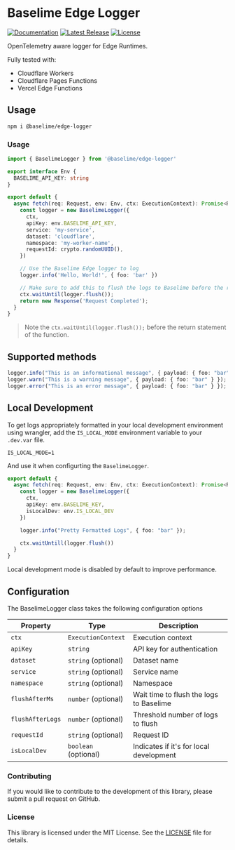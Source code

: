 # Baselime Edge Logger
[![Documentation][docs_badge]][docs]
[![Latest Release][release_badge]][release]
[![License][license_badge]][license]

OpenTelemetry aware logger for Edge Runtimes. 

Fully tested with:
- Cloudflare Workers
- Cloudflare Pages Functions
- Vercel Edge Functions

## Usage

```bash
npm i @baselime/edge-logger
```

### Usage

```typescript
import { BaselimeLogger } from '@baselime/edge-logger'

export interface Env {
  BASELIME_API_KEY: string
}

export default {
  async fetch(req: Request, env: Env, ctx: ExecutionContext): Promise<Response> {
    const logger = new BaselimeLogger({
      ctx,
      apiKey: env.BASELIME_API_KEY,
      service: 'my-service',
      dataset: 'cloudflare',
      namespace: 'my-worker-name',
      requestId: crypto.randomUUID(),
    })

    // Use the Baselime Edge logger to log
    logger.info('Hello, World!', { foo: 'bar' })

    // Make sure to add this to flush the logs to Baselime before the return statement
    ctx.waitUntil(logger.flush());
    return new Response('Request Completed');
  }
}
```

> Note the `ctx.waitUntil(logger.flush());` before the return statement of the function. 


## Supported methods

```typescript
logger.info("This is an informational message", { payload: { foo: "bar" } });
logger.warn("This is a warning message", { payload: { foo: "bar" } });
logger.error("This is an error message", { payload: { foo: "bar" } });
```


## Local Development

To get logs appropriately formatted in your local development environment using wrangler, add the `IS_LOCAL_MODE` environment variable to your `.dev.var` file.

```.env
IS_LOCAL_MODE=1
```

And use it when configurting the `BaselimeLogger`.

```typescript
export default {
  async fetch(req: Request, env: Env, ctx: ExecutionContext): Promise<Response> {
    const logger = new BaselimeLogger({
      ctx,
      apiKey: env.BASELIME_KEY,
      isLocalDev: env.IS_LOCAL_DEV
    })

    logger.info("Pretty Formatted Logs", { foo: "bar" });

    ctx.waitUntill(logger.flush())
  }
}
```

Local development mode is disabled by default to improve performance.


## Configuration

The BaselimeLogger class takes the following configuration options

| Property        | Type                |  Description                    |
|-----------------|---------------------|---------------------------------|
| `ctx`           | `ExecutionContext`  | Execution context              |
| `apiKey`        | `string`            |  API key for authentication      |
| `dataset`       | `string` (optional) |  Dataset name          |
| `service`       | `string` (optional) |  Service name          |
| `namespace`     | `string` (optional) |  Namespace             |
| `flushAfterMs`  | `number` (optional) |  Wait time to flush the logs to Baselime       |
| `flushAfterLogs`| `number` (optional) |  Threshold number of logs to flush   |
| `requestId`     | `string` (optional) |  Request ID   |
| `isLocalDev`    | `boolean` (optional)|  Indicates if it's for local development |


### Contributing

If you would like to contribute to the development of this library, please
submit a pull request on GitHub.

### License

This library is licensed under the MIT License. See the [LICENSE](LICENSE) file
for details.

<!-- Badges -->

[docs]: https://baselime.io/docs/
[docs_badge]: https://img.shields.io/badge/docs-reference-blue.svg?style=flat-square
[release]: https://github.com/baselime/edge-logger/releases/latest
[release_badge]: https://img.shields.io/github/release/baselime/edge-logger.svg?style=flat-square&ghcache=unused
[license]: https://opensource.org/licenses/MIT
[license_badge]: https://img.shields.io/github/license/baselime/edge-logger.svg?color=blue&style=flat-square&ghcache=unused
